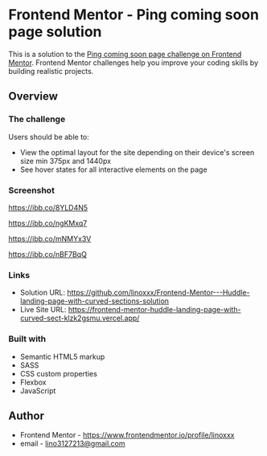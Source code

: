 # Frontend Mentor - Ping coming soon page solution

This is a solution to the [Ping coming soon page challenge on Frontend Mentor](https://www.frontendmentor.io/challenges/ping-single-column-coming-soon-page-5cadd051fec04111f7b848da). Frontend Mentor challenges help you improve your coding skills by building realistic projects. 

## Overview

### The challenge

Users should be able to:

- View the optimal layout for the site depending on their device's screen size min 375px and 1440px
- See hover states for all interactive elements on the page

### Screenshot

https://ibb.co/8YLD4N5

https://ibb.co/ngKMxq7

https://ibb.co/mNMYx3V

https://ibb.co/nBF7BqQ

### Links

- Solution URL: https://github.com/linoxxx/Frontend-Mentor---Huddle-landing-page-with-curved-sections-solution
- Live Site URL: https://frontend-mentor-huddle-landing-page-with-curved-sect-klzk2gsmu.vercel.app/

### Built with

- Semantic HTML5 markup
- SASS
- CSS custom properties
- Flexbox
- JavaScript

## Author

- Frontend Mentor - https://www.frontendmentor.io/profile/linoxxx
- email - lino3127213@gmail.com

